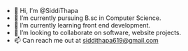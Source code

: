 - 👋 Hi, I’m @SiddiThapa
- 👀 I’m currently pursuing B.sc in Computer Science.
- 🌱 I’m currently learning front end development.
- 💞️ I’m looking to collaborate on software, website projects.
- 📫 Can reach me out at siddithapa619@gmail.com

<!---
SiddiThapa/SiddiThapa is a ✨ special ✨ repository because its `README.md` (this file) appears on your GitHub profile.
You can click the Preview link to take a look at your changes.
--->
